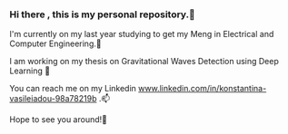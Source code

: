 ### Hi there , this is my personal repository.👋

I'm currently on my last year studying to get my Meng in Electrical and Computer Engineering.🌱

I am working on my thesis on Gravitational Waves Detection using Deep Learning 🔭 

You can reach me on my Linkedin www.linkedin.com/in/konstantina-vasileiadou-98a78219b .📫

Hope to see you around!👯

<!--
**konstantina0/konstantina0** is a ✨ _special_ ✨ repository because its `README.md` (this file) appears on your GitHub profile.

Here are some ideas to get you started:

- 🔭 I’m currently working on ...
- 🌱 I’m currently learning ...
- 👯 I’m looking to collaborate on ...
- 🤔 I’m looking for help with ...
- 💬 Ask me about ...
- 📫 How to reach me: ...
- 😄 Pronouns: ...
- ⚡ Fun fact: ...
-->
